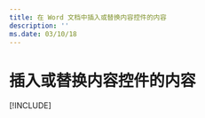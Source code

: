 ```yaml
---
title: 在 Word 文档中插入或替换内容控件的内容
description: ''
ms.date: 03/10/18
---
```



# <a name="insert-or-replace-content-in-a-content-control"></a>插入或替换内容控件的内容

[!INCLUDE[](../includes/word-tutorial-content-control.md)]
